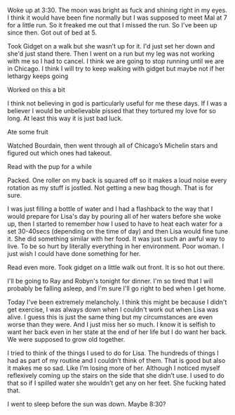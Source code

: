 Woke up at 3:30. The moon was bright as fuck and shining right in my eyes. I think it would have been fine normally but I was supposed to meet Mal at 7 for a little run. So it freaked me out that I missed the run. So I've been up since then. Got out of bed at 5.

Took Gidget on a walk but she wasn’t up for it. I'd just set her down and she'd just stand there. Then I went on a run but my leg was not working with me so I had to cancel. I think we are going to stop running until we are in Chicago. I think I will try to keep walking with gidget but maybe not if her lethargy keeps going

Worked on this a bit

I think not believing in god is particularly useful for me these days. If I was a believer I would be unbelievable pissed that they tortured my love for so long. At least this way it is just bad luck.

Ate some fruit

Watched Bourdain, then went through all of Chicago’s Michelin stars and figured out which ones had takeout.

Read with the pup for a while

Packed. One roller on my back is squared off so it makes a loud noise every rotation as my stuff is jostled. Not getting a new bag though. That is for sure.

I was just filling a bottle of water and I had a flashback to the way that I would prepare for Lisa's day by pouring all of her waters before she woke up, then I started to remember how I used to have to heat each water for a set 30-40secs (depending on the time of day) and then Lisa would fine tune it. She did something similar with her food. It was just such an awful way to live. To be so hurt by literally everything in her environment. Poor woman. I just wish I could have done something for her.

Read even more. Took gidget on a little walk out front. It is so hot out there. 

I'll be going to Ray and Robyn's tonight for dinner. I'm so tired that I will probably be falling asleep, and I'm sure I'll go right to bed when I get home. 

Today I've been extremely melancholy. I think this might be because I didn't get exercise, I was always down when I couldn't work out when Lisa was alive. I guess this is just the same thing but my circumstances are even worse than they were. And I just miss her so much. I know it is selfish to want her back even in her state at the end of her life but I do want her back. We were supposed to grow old together.  

I tried to think of the things I used to do for Lisa. The hundreds of things I had as part of my routine and I couldn’t think of them. That is good but also it makes me so sad. Like I’m losing more of her. Although I noticed myself reflexively coming up the stairs on the side that she didn’t use. I used to do that so if I spilled water she wouldn’t get any on her feet. She fucking hated that.

I went to sleep before the sun was down. Maybe 8:30?